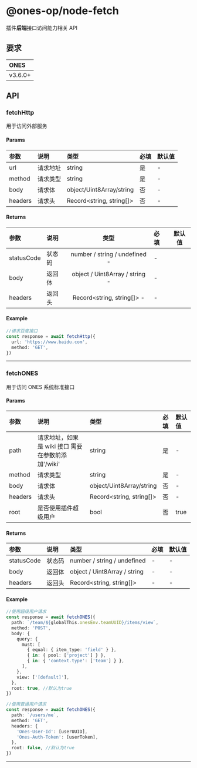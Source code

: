 # @ones-op/node-fetch

插件**后端**接口访问能力相关 API

## 要求

| ONES    |
| :------ |
| v3.6.0+ |

## API

### fetchHttp

用于访问外部服务

#### Params

| **参数** | **说明** | **类型**                 | **必填** | **默认值** |
| :------- | :------- | :----------------------- | :------- | :--------- |
| url      | 请求地址 | string                   | 是       | -          |
| method   | 请求类型 | string                   | 是       | -          |
| body     | 请求体   | object/Uint8Array/string | 否       | -          |
| headers  | 请求头   | Record<string, string[]> | 否       | -          |

#### Returns

| **参数**   | **说明** |            **类型**            | **必填** | **默认值** |
| :--------- | :------- | :----------------------------: | :------- | ---------- |
| statusCode | 状态码   | number / string / undefined -  | -        |
| body       | 返回体   | object / Uint8Array / string - | -        |
| headers    | 返回头   |   Record<string, string[]> -   | -        |

#### Example

```typescript
//请求百度接口
const response = await fetchHttp({
  url: 'https://www.baidu.com',
  method: 'GET',
})
```

---

### fetchONES

用于访问 ONES 系统标准接口

#### Params

| **参数** | **说明**                                           | **类型**                 | **必填** | **默认值** |
| :------- | :------------------------------------------------- | :----------------------- | :------- | :--------- |
| path     | 请求地址，如果是 wiki 接口 需要在参数前添加'/wiki' | string                   | 是       | -          |
| method   | 请求类型                                           | string                   | 是       | -          |
| body     | 请求体                                             | object/Uint8Array/string | 否       | -          |
| headers  | 请求头                                             | Record<string, string[]> | 否       | -          |
| root     | 是否使用插件超级用户                               | bool                     | 否       | true       |

#### Returns

| **参数**   | **说明** | **类型**                     | **必填** | **默认值** |
| :--------- | :------- | :--------------------------- | :------- | :--------- |
| statusCode | 状态码   | number / string / undefined  | -        | -          |
| body       | 返回体   | object / Uint8Array / string | -        | -          |
| headers    | 返回头   | Record<string, string[]>     | -        | -          |

#### Example

```typescript
//使用超级用户请求
const response = await fetchONES({
  path: `/team/${globalThis.onesEnv.teamUUID}/items/view`,
  method: 'POST',
  body: {
    query: {
      must: [
        { equal: { item_type: 'field' } },
        { in: { pool: ['project'] } },
        { in: { 'context.type': ['team'] } },
      ],
    },
    view: ['[default]'],
  },
  root: true, //默认为true
})

//使用普通用户请求
const response = await fetchONES({
  path: `/users/me`,
  method: 'GET',
  headers: {
    'Ones-User-Id': [userUUID],
    'Ones-Auth-Token': [userToken],
  },
  root: false, //默认为true
})
```

---
